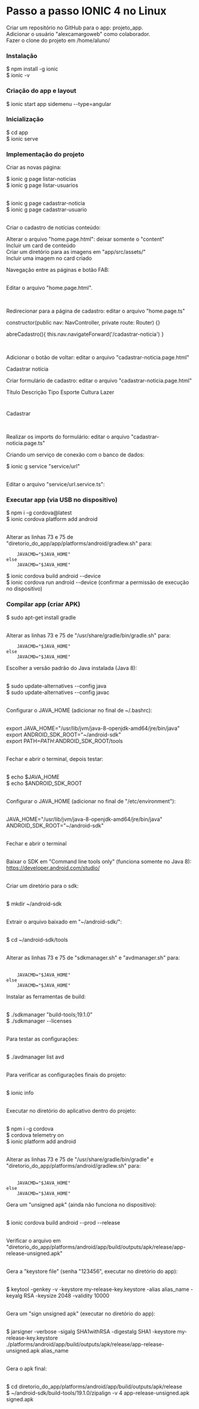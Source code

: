 # Passo a passo IONIC 4 no Linux

Criar um repositório no GitHub para o app: projeto_app.  <br>
Adicionar o usuário "alexcamargoweb" como colaborador. <br>
Fazer o clone do projeto em /home/aluno/

### Instalação

$ npm install -g ionic <br>
$ ionic -v

### Criação do app e layout

$ ionic start app sidemenu --type=angular

### Inicialização

$ cd app <br>
$ ionic serve

### Implementação do projeto

Criar as novas página: <br>

$ ionic g page listar-noticias <br>
$ ionic g page listar-usuarios <br><br>

$ ionic g page cadastrar-noticia <br>
$ ionic g page cadastrar-usuario <br><br>

Criar o cadastro de notícias conteúdo: <br>

Alterar o arquivo "home.page.html": deixar somente o "content" <br>
Incluir um card de conteúdo <br>
Criar um diretório para as imagens em "app/src/assets/" <br>
Incluir uma imagem no card criado <br> 

Navegação entre as páginas e botão FAB: <br><br>

Editar o arquivo "home.page.html". <br>

<ion-fab vertical="bottom" horizontal="end" slot="fixed">
  <ion-fab-button color="primary" (click)="abreCadastro()">
    <ion-icon name="add"></ion-icon>
  </ion-fab-button>
</ion-fab>

<br>

Redirecionar para a página de cadastro: editar o arquivo "home.page.ts" <br>

  constructor(public nav: NavController, private route: Router) {}

  abreCadastro(){
    this.nav.navigateForward('/cadastrar-noticia')
  }

<br>

Adicionar o botão de voltar: editar o arquivo "cadastrar-noticia.page.html" <br>

  <ion-toolbar>
    <ion-buttons slot="start">
      <ion-back-button defaultHref="/home"></ion-back-button>
    </ion-buttons>
    <ion-title>Cadastrar notícia</ion-title>
  </ion-toolbar>

<br>

Criar formulário de cadastro: editar o arquivo "cadastrar-noticia.page.html" <br>

<ion-content padding>
    <ion-list>
      <form>
        <ion-item>
          <ion-label position="floating">Título</ion-label>
          <ion-input type="text" name="titulo" ></ion-input>
        </ion-item>
        <ion-item>
            <ion-label>Descrição</ion-label>
            <ion-textarea rows="6" cols="20" name="descricao"></ion-textarea>
          </ion-item>
        <ion-item>
            <ion-label>Tipo</ion-label>
            <ion-select placeholder="Tipo da notícia" name="tipo">
              <ion-select-option value="esporte">Esporte</ion-select-option>
              <ion-select-option value="cultura">Cultura</ion-select-option>
              <ion-select-option value="lazer">Lazer</ion-select-option>
            </ion-select>
          </ion-item>
        <div style="margin-top: 40px;">
          <ion-button expand="full" color="primary">Cadastrar</ion-button>
        </div>
      </form>
    </ion-list>
  </ion-content>

  <br>

  Realizar os imports do formulário: editar o arquivo "cadastrar-noticia.page.ts" <br>











Criando um serviço de conexão com o banco de dados: <br>

$ ionic g service "service/url" <br><br>

Editar o arquivo "service/url.service.ts": <br>







### Executar app (via USB no dispositivo)

$ npm i -g cordova@latest <br>
$ ionic cordova platform add android <br><br>

Alterar as linhas 73 e 75 de "diretorio_do_app/app/platforms/android/gradlew.sh" para: <br>

        JAVACMD="$JAVA_HOME" 
    else 
        JAVACMD="$JAVA_HOME" 

$ ionic cordova build android --device <br>
$ ionic cordova run android --device (confirmar a permissão de execução no dispositivo) <br>


### Compilar app (criar APK)

$ sudo apt-get install gradle <br><br>

Alterar as linhas 73 e 75 de "/usr/share/gradle/bin/gradle.sh" para: <br>

        JAVACMD="$JAVA_HOME" 
    else 
        JAVACMD="$JAVA_HOME" 

Escolher a versão padrão do Java instalada (Java 8): <br><br>

$ sudo update-alternatives --config java <br>
$ sudo update-alternatives --config javac <br><br>

Configurar o JAVA_HOME (adicionar no final de ~/.bashrc): <br><br>

export JAVA_HOME="/usr/lib/jvm/java-8-openjdk-amd64/jre/bin/java" <br>
export ANDROID_SDK_ROOT="~/android-sdk" <br>
export PATH=$PATH:$ANDROID_SDK_ROOT/tools <br><br>

Fechar e abrir o terminal, depois testar: <br><br>

$ echo $JAVA_HOME <br>
$ echo $ANDROID_SDK_ROOT <br><br>

Configurar o JAVA_HOME (adicionar no final de "/etc/environment"): <br><br>

JAVA_HOME="/usr/lib/jvm/java-8-openjdk-amd64/jre/bin/java" <br>
ANDROID_SDK_ROOT="~/android-sdk" <br><br>

Fechar e abrir o terminal <br><br>

Baixar o SDK  em "Command line tools only" (funciona somente no Java 8): https://developer.android.com/studio/ <br><br>

Criar um diretório para o sdk: <br><br>

$ mkdir ~/android-sdk <br><br>

Extrair o arquivo baixado em "~/android-sdk/": <br><br>

$ cd ~/android-sdk/tools <br><br>

Alterar as linhas 73 e 75 de "sdkmanager.sh" e "avdmanager.sh" para: <br><br>

        JAVACMD="$JAVA_HOME" 
    else 
        JAVACMD="$JAVA_HOME" 

Instalar as ferramentas de build: <br><br>

$ ./sdkmanager "build-tools;19.1.0" <br>
$ ./sdkmanager --licenses <br><br>

Para testar as configurações: <br><br>

$ ./avdmanager list avd <br><br>

Para verificar as configurações finais do projeto: <br><br>

$ ionic info <br><br>

Executar no diretório do aplicativo dentro do projeto: <br><br>

$ npm i -g cordova <br>
$ cordova telemetry on <br>
$ ionic platform add android <br><br>

Alterar as linhas 73 e 75 de "/usr/share/gradle/bin/gradle" e "diretorio_do_app/platforms/android/gradlew.sh" para: <br><br>

        JAVACMD="$JAVA_HOME" 
    else 
        JAVACMD="$JAVA_HOME" 

Gera um "unsigned apk" (ainda não funciona no dispositivo): <br><br>

$ ionic cordova build android --prod --release <br><br>

Verificar o arquivo em "diretorio_do_app/platforms/android/app/build/outputs/apk/release/app-release-unsigned.apk" <br><br>

Gera a "keystore file" (senha "123456", executar no diretório do app): <br><br>

$ keytool -genkey -v -keystore my-release-key.keystore -alias alias_name -keyalg RSA -keysize 2048 -validity 10000 <br><br>

Gera um "sign unsigned apk" (executar no diretório do app): <br><br>

$ jarsigner -verbose -sigalg SHA1withRSA -digestalg SHA1 -keystore my-release-key.keystore ./platforms/android/app/build/outputs/apk/release/app-release-unsigned.apk alias_name <br><br>

Gera o apk final: <br><br>

$ cd diretorio_do_app/platforms/android/app/build/outputs/apk/release <br>
$ ~/android-sdk/build-tools/19.1.0/zipalign -v 4 app-release-unsigned.apk signed.apk <br><br>




